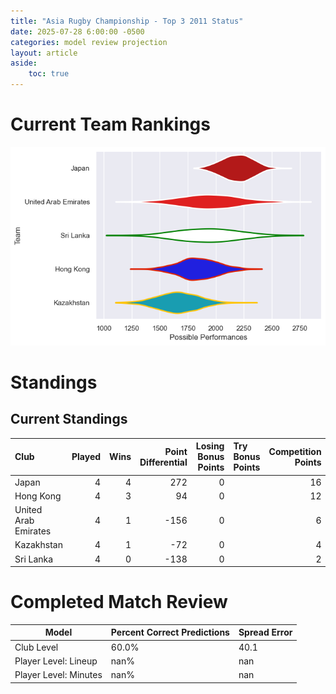 ```yaml
---  
title: "Asia Rugby Championship - Top 3 2011 Status"  
date: 2025-07-28 6:00:00 -0500  
categories: model review projection  
layout: article  
aside:  
    toc: true  
---
```

# Current Team Rankings


![Club Rankings](plots/rankings_Asia_Rugby_Championship_-_Top_3_2011.png)
# Standings

## Current Standings


| Club                 |   Played |   Wins |   Point Differential |   Losing Bonus Points | Try Bonus Points   |   Competition Points |
|:---------------------|---------:|-------:|---------------------:|----------------------:|:-------------------|---------------------:|
| Japan                |        4 |      4 |                  272 |                     0 |                    |                   16 |
| Hong Kong            |        4 |      3 |                   94 |                     0 |                    |                   12 |
| United Arab Emirates |        4 |      1 |                 -156 |                     0 |                    |                    6 |
| Kazakhstan           |        4 |      1 |                  -72 |                     0 |                    |                    4 |
| Sri Lanka            |        4 |      0 |                 -138 |                     0 |                    |                    2 |



# Completed Match Review


| Model | Percent Correct Predictions | Spread Error |
| ------ | ------ | ------ |
| Club Level | 60.0% | 40.1 |
| Player Level: Lineup | nan% | nan |
| Player Level: Minutes | nan% | nan |

